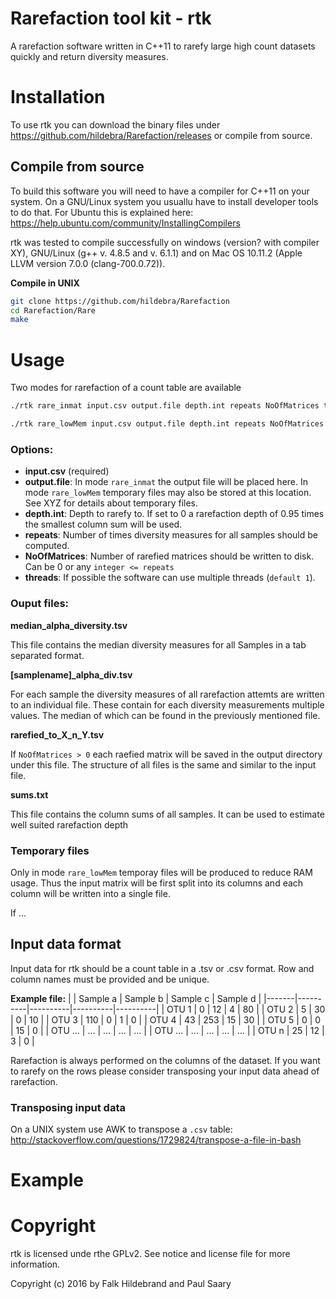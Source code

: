 # Rarefaction tool kit - rtk
A rarefaction software written in C++11 to rarefy large high count datasets quickly and return diversity measures.

# Installation
To use rtk you can download the binary files under https://github.com/hildebra/Rarefaction/releases or compile from source.

## Compile from source
To build this software you will need to have a compiler for C++11 on your system. On a GNU/Linux system you usuallu have to install developer tools to do that. For Ubuntu this is explained here: https://help.ubuntu.com/community/InstallingCompilers


rtk was tested to compile successfully on windows (version? with compiler XY), GNU/Linux (g++ v. 4.8.5 and v. 6.1.1) and on Mac OS 10.11.2 (Apple LLVM version 7.0.0 (clang-700.0.72)).


**Compile in UNIX**
```bash
git clone https://github.com/hildebra/Rarefaction
cd Rarefaction/Rare
make
```

# Usage
Two modes for rarefaction of a count table are available

```bash
./rtk rare_inmat input.csv output.file depth.int repeats NoOfMatrices threads

./rtk rare_lowMem input.csv output.file depth.int repeats NoOfMatrices threads
```

### Options:
- **input.csv** (required)
- **output.file**: In mode `rare_inmat` the output file will be placed here. In mode `rare_lowMem` temporary files may also be stored at this location. See XYZ for details about temporary files.
- **depth.int**: Depth to rarefy to. If set to 0 a rarefaction depth of 0.95 times the smallest column sum will be used.
- **repeats**: Number of times diversity measures for all samples should be computed.
- **NoOfMatrices**: Number of rarefied matrices should be written to disk. Can be 0 or any `integer <= repeats`
- **threads**: If possible the software can use multiple threads (`default 1`).

### Ouput files:

**median_alpha_diversity.tsv**

This file contains the median diversity measures for all Samples in a tab separated format.

**[samplename]_alpha_div.tsv**

For each sample the diversity measures of all rarefaction attemts are written to an individual file. These contain for each diversity measurements multiple values. The median of which can be found in the previously mentioned file.

**rarefied_to_X_n_Y.tsv**

If `NoOfMatrices > 0` each raefied matrix will be saved in the output directory under this file. The structure of all files is the same and similar to the input file.

**sums.txt**

This file contains the column sums of all samples. It can be used to estimate well suited rarefaction depth

### Temporary files
Only in mode `rare_lowMem` temporay files will be produced to reduce RAM usage. Thus the input matrix will be first split into its columns and each column will be written into a single file.

If ...




## Input data format
Input data for rtk should be a count table in a .tsv or .csv format.
Row and column names must be provided and be unique.

**Example file:**
|       | Sample a | Sample b | Sample c | Sample d |
|-------|----------|----------|----------|----------|
| OTU 1 | 0        | 12       | 4        | 80       |
| OTU 2 | 5        | 30       | 0        | 10       |
| OTU 3 | 110       | 0        | 1       | 0        |
| OTU 4 | 43       | 253        | 15       | 30        |
| OTU 5 | 0       | 0        | 15       | 0        |
| OTU ... | ...       | ...        | ...       | ...        |
| OTU ... | ...       | ...        | ...       | ...        |
| OTU n | 25       | 12        | 3       | 0        |

Rarefaction is always performed on the columns of the dataset. If you want to rarefy on the rows please consider transposing your input data ahead of rarefaction.

### Transposing input data
On a UNIX system use AWK to transpose a `.csv` table:
http://stackoverflow.com/questions/1729824/transpose-a-file-in-bash





# Example


# Copyright
rtk is licensed unde rthe GPLv2. See notice and license file for more information.

Copyright (c) 2016 by Falk Hildebrand and Paul Saary
